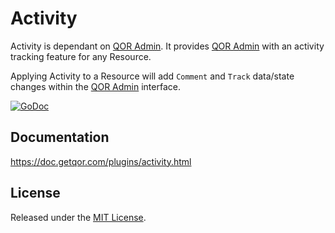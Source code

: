 # Activity

Activity is dependant on [QOR Admin](https://github.com/ecletus/admin). It provides [QOR Admin](https://github.com/ecletus/admin) with an activity tracking feature for any Resource.

Applying Activity to a Resource will add `Comment` and `Track` data/state changes within the [QOR Admin](https://github.com/ecletus/admin) interface.

[![GoDoc](https://godoc.org/github.com/ecletus/activity?status.svg)](https://godoc.org/github.com/ecletus/activity)

## Documentation

<https://doc.getqor.com/plugins/activity.html>

## License

Released under the [MIT License](http://opensource.org/licenses/MIT).
